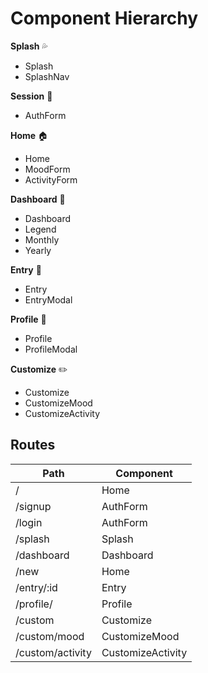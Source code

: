 # Component Hierarchy

**Splash** :sweat_drops:
- Splash 
- SplashNav

**Session** :closed_lock_with_key:
- AuthForm

**Home** :house:
- Home
- MoodForm
- ActivityForm 

**Dashboard** :date:
- Dashboard
- Legend
- Monthly
- Yearly

**Entry** :notebook_with_decorative_cover:
- Entry
- EntryModal

**Profile** :name_badge:
- Profile
- ProfileModal

**Customize** :pencil2:
- Customize
- CustomizeMood
- CustomizeActivity


## Routes

|Path              | Component         |
|------------------|-------------------|
| /                | Home              |
| /signup          | AuthForm          |
| /login           | AuthForm          |
| /splash          | Splash            |
| /dashboard       | Dashboard         |
| /new             | Home              |
| /entry/:id       | Entry             |
| /profile/        | Profile           |
| /custom          | Customize         |
| /custom/mood     | CustomizeMood     |
| /custom/activity | CustomizeActivity |
